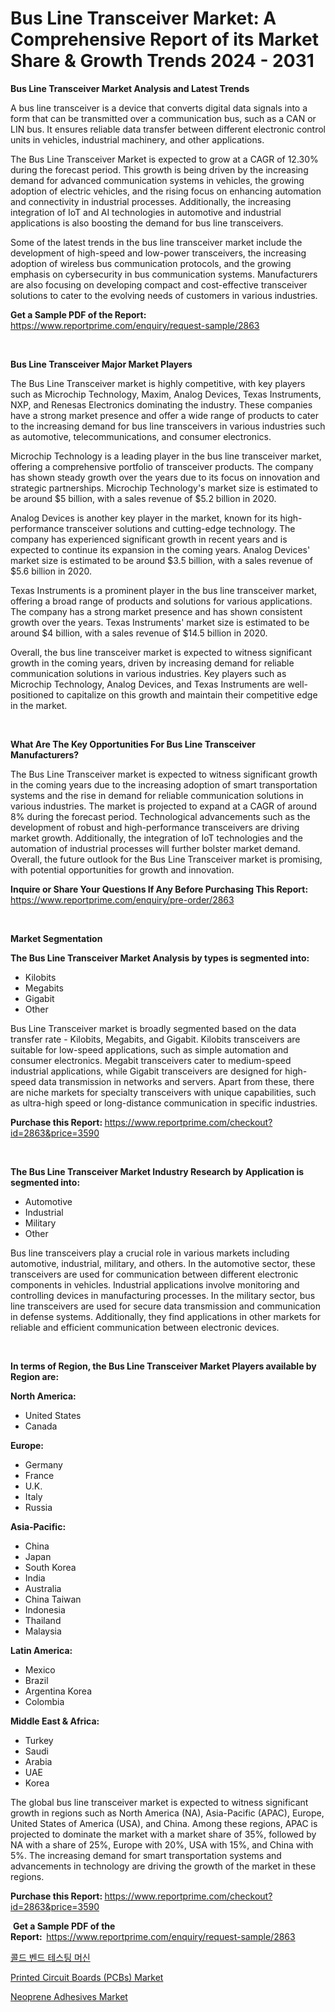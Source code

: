 <p><h1>Bus Line Transceiver Market: A Comprehensive Report of its Market Share & Growth Trends 2024 - 2031</h1></p><p><strong>Bus Line Transceiver Market Analysis and Latest Trends</strong></p>
<p><p>A bus line transceiver is a device that converts digital data signals into a form that can be transmitted over a communication bus, such as a CAN or LIN bus. It ensures reliable data transfer between different electronic control units in vehicles, industrial machinery, and other applications.</p><p>The Bus Line Transceiver Market is expected to grow at a CAGR of 12.30% during the forecast period. This growth is being driven by the increasing demand for advanced communication systems in vehicles, the growing adoption of electric vehicles, and the rising focus on enhancing automation and connectivity in industrial processes. Additionally, the increasing integration of IoT and AI technologies in automotive and industrial applications is also boosting the demand for bus line transceivers.</p><p>Some of the latest trends in the bus line transceiver market include the development of high-speed and low-power transceivers, the increasing adoption of wireless bus communication protocols, and the growing emphasis on cybersecurity in bus communication systems. Manufacturers are also focusing on developing compact and cost-effective transceiver solutions to cater to the evolving needs of customers in various industries.</p></p>
<p><strong>Get a Sample PDF of the Report:&nbsp;</strong> <a href="https://www.reportprime.com/enquiry/request-sample/2863">https://www.reportprime.com/enquiry/request-sample/2863</a></p>
<p>&nbsp;</p>
<p><strong>Bus Line Transceiver Major Market Players</strong></p>
<p><p>The Bus Line Transceiver market is highly competitive, with key players such as Microchip Technology, Maxim, Analog Devices, Texas Instruments, NXP, and Renesas Electronics dominating the industry. These companies have a strong market presence and offer a wide range of products to cater to the increasing demand for bus line transceivers in various industries such as automotive, telecommunications, and consumer electronics.</p><p>Microchip Technology is a leading player in the bus line transceiver market, offering a comprehensive portfolio of transceiver products. The company has shown steady growth over the years due to its focus on innovation and strategic partnerships. Microchip Technology's market size is estimated to be around $5 billion, with a sales revenue of $5.2 billion in 2020.</p><p>Analog Devices is another key player in the market, known for its high-performance transceiver solutions and cutting-edge technology. The company has experienced significant growth in recent years and is expected to continue its expansion in the coming years. Analog Devices' market size is estimated to be around $3.5 billion, with a sales revenue of $5.6 billion in 2020.</p><p>Texas Instruments is a prominent player in the bus line transceiver market, offering a broad range of products and solutions for various applications. The company has a strong market presence and has shown consistent growth over the years. Texas Instruments' market size is estimated to be around $4 billion, with a sales revenue of $14.5 billion in 2020.</p><p>Overall, the bus line transceiver market is expected to witness significant growth in the coming years, driven by increasing demand for reliable communication solutions in various industries. Key players such as Microchip Technology, Analog Devices, and Texas Instruments are well-positioned to capitalize on this growth and maintain their competitive edge in the market.</p></p>
<p>&nbsp;</p>
<p><strong>What Are The Key Opportunities For Bus Line Transceiver Manufacturers?</strong></p>
<p><p>The Bus Line Transceiver market is expected to witness significant growth in the coming years due to the increasing adoption of smart transportation systems and the rise in demand for reliable communication solutions in various industries. The market is projected to expand at a CAGR of around 8% during the forecast period. Technological advancements such as the development of robust and high-performance transceivers are driving market growth. Additionally, the integration of IoT technologies and the automation of industrial processes will further bolster market demand. Overall, the future outlook for the Bus Line Transceiver market is promising, with potential opportunities for growth and innovation.</p></p>
<p><strong>Inquire or Share Your Questions If Any Before Purchasing This Report:</strong> <a href="https://www.reportprime.com/enquiry/pre-order/2863">https://www.reportprime.com/enquiry/pre-order/2863</a></p>
<p>&nbsp;</p>
<p><strong>Market Segmentation</strong></p>
<p><strong>The Bus Line Transceiver Market Analysis by types is segmented into:</strong></p>
<p><ul><li>Kilobits</li><li>Megabits</li><li>Gigabit</li><li>Other</li></ul></p>
<p><p>Bus Line Transceiver market is broadly segmented based on the data transfer rate - Kilobits, Megabits, and Gigabit. Kilobits transceivers are suitable for low-speed applications, such as simple automation and consumer electronics. Megabit transceivers cater to medium-speed industrial applications, while Gigabit transceivers are designed for high-speed data transmission in networks and servers. Apart from these, there are niche markets for specialty transceivers with unique capabilities, such as ultra-high speed or long-distance communication in specific industries.</p></p>
<p><strong>Purchase this Report:&nbsp;</strong><a href="https://www.reportprime.com/checkout?id=2863&price=3590">https://www.reportprime.com/checkout?id=2863&price=3590</a></p>
<p>&nbsp;</p>
<p><strong>The Bus Line Transceiver Market Industry Research by Application is segmented into:</strong></p>
<p><ul><li>Automotive</li><li>Industrial</li><li>Military</li><li>Other</li></ul></p>
<p><p>Bus line transceivers play a crucial role in various markets including automotive, industrial, military, and others. In the automotive sector, these transceivers are used for communication between different electronic components in vehicles. Industrial applications involve monitoring and controlling devices in manufacturing processes. In the military sector, bus line transceivers are used for secure data transmission and communication in defense systems. Additionally, they find applications in other markets for reliable and efficient communication between electronic devices.</p></p>
<p>&nbsp;</p>
<p><strong>In terms of Region, the Bus Line Transceiver Market Players available by Region are:</strong></p>
<p>
    <p> <strong> North America: </strong>
        <ul>
            <li>United States</li>
            <li>Canada</li>
        </ul>
        </p> 
    <p> <strong> Europe: </strong>
        <ul>
            <li>Germany</li>
            <li>France</li>
            <li>U.K.</li>
            <li>Italy</li>
            <li>Russia</li>
        </ul>
        </p> 
    <p> <strong> Asia-Pacific: </strong>
        <ul>
            <li>China</li>
            <li>Japan</li>
            <li>South Korea</li>
            <li>India</li>
            <li>Australia</li>
            <li>China Taiwan</li>
            <li>Indonesia</li>
            <li>Thailand</li>
            <li>Malaysia</li>
        </ul>
        </p> 
    <p> <strong> Latin America: </strong>
        <ul>
            <li>Mexico</li>
            <li>Brazil</li>
            <li>Argentina Korea</li>
            <li>Colombia</li>
        </ul>
        </p> 
    <p> <strong> Middle East & Africa: </strong>
        <ul>
            <li>Turkey</li>
            <li>Saudi</li>
            <li>Arabia</li>
            <li>UAE</li>
            <li>Korea</li>
        </ul>
    </p>
    </p>
<p><p>The global bus line transceiver market is expected to witness significant growth in regions such as North America (NA), Asia-Pacific (APAC), Europe, United States of America (USA), and China. Among these regions, APAC is projected to dominate the market with a market share of 35%, followed by NA with a share of 25%, Europe with 20%, USA with 15%, and China with 5%. The increasing demand for smart transportation systems and advancements in technology are driving the growth of the market in these regions.</p></p>
<p><strong>Purchase this Report: </strong><a href="https://www.reportprime.com/checkout?id=2863&price=3590">https://www.reportprime.com/checkout?id=2863&price=3590</a></p>
<p>&nbsp;<strong>Get a Sample PDF of the Report:&nbsp;&nbsp;</strong><a href="https://www.reportprime.com/enquiry/request-sample/2863">https://www.reportprime.com/enquiry/request-sample/2863</a></p>
<p><strong></strong></p>
<p><p><a href="https://github.com/rsg307664904/Market-Research-Report-List-1/blob/main/815026111767.md">콜드 벤드 테스팅 머신</a></p><p><a href="https://github.com/AKSHATREPORTPRIME/Market-Research-Report-List-3/blob/main/printed-circuit-boards-pcbs-market.md">Printed Circuit Boards (PCBs) Market</a></p><p><a href="https://copper-carbon-84f.notion.site/Neoprene-Adhesives-Market-Offer-Valuable-Insights-into-Market-Size-Market-Share-Market-Trends-and-e757d856b1fa489991e3fb195a3ba7d7">Neoprene Adhesives Market</a></p></p>